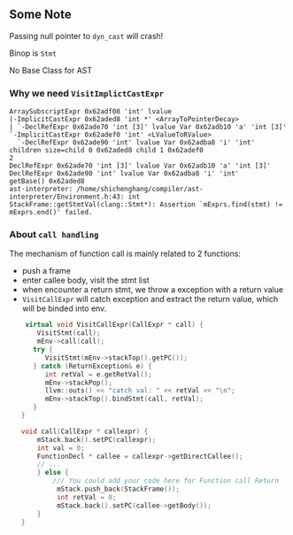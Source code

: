 ## Some Note

Passing null pointer to `dyn_cast` will crash!

Binop is `Stmt`

No Base Class for AST

### Why we need `VisitImplictCastExpr`

```shell
ArraySubscriptExpr 0x62adf08 'int' lvalue
|-ImplicitCastExpr 0x62aded8 'int *' <ArrayToPointerDecay>
| `-DeclRefExpr 0x62ade70 'int [3]' lvalue Var 0x62adb10 'a' 'int [3]'
`-ImplicitCastExpr 0x62adef0 'int' <LValueToRValue>
  `-DeclRefExpr 0x62ade90 'int' lvalue Var 0x62adba8 'i' 'int'
children size=child 0 0x62aded8 child 1 0x62adef0 
2
DeclRefExpr 0x62ade70 'int [3]' lvalue Var 0x62adb10 'a' 'int [3]'
DeclRefExpr 0x62ade90 'int' lvalue Var 0x62adba8 'i' 'int'
getBase() 0x62aded8
ast-interpreter: /home/shichenghang/compiler/ast-interpreter/Environment.h:43: int StackFrame::getStmtVal(clang::Stmt*): Assertion `mExprs.find(stmt) != mExprs.end()' failed.
```

### About `call handling`

The mechanism of function call is mainly related to 2 functions:

- push a frame
- enter callee body, visit the stmt list
- when encounter a return stmt, we throw a exception with a return value
- `VisitCallExpr` will catch exception and extract the return value, which will be binded into env.

```c++
    virtual void VisitCallExpr(CallExpr * call) {
	   VisitStmt(call);
	   mEnv->call(call);
      try {
         VisitStmt(mEnv->stackTop().getPC());
      } catch (ReturnException& e) {
         int retVal = e.getRetVal();
         mEnv->stackPop();
         llvm::outs() << "catch val: " << retVal << "\n";
         mEnv->stackTop().bindStmt(call, retVal);
      }
   }

   void call(CallExpr * callexpr) {
	   mStack.back().setPC(callexpr);
	   int val = 0;
	   FunctionDecl * callee = callexpr->getDirectCallee();
	   // ...
	   } else {
		   /// You could add your code here for Function call Return
		    mStack.push_back(StackFrame());
		    int retVal = 0;
			mStack.back().setPC(callee->getBody());
	   }
   }
```